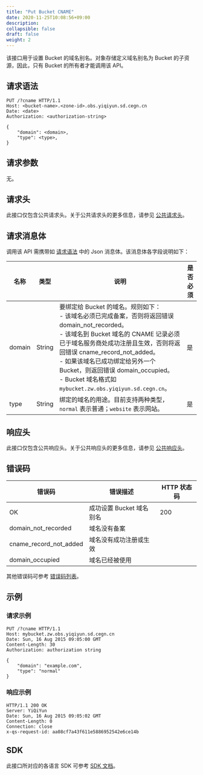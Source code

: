 ```yaml
---
title: "Put Bucket CNAME"
date: 2020-11-25T10:08:56+09:00
description:
collapsible: false
draft: false
weight: 2
---
```


该接口用于设置 Bucket 的域名别名。对象存储定义域名别名为 Bucket 的子资源，因此，只有 Bucket 的所有者才能调用该 API。

## 请求语法

```http
PUT /?cname HTTP/1.1
Host: <bucket-name>.<zone-id>.obs.yiqiyun.sd.cegn.cn
Date: <date>
Authorization: <authorization-string>

{
    "domain": <domain>,
    "type": <type>,
}
```

## 请求参数

无。

## 请求头

此接口仅包含公共请求头。关于公共请求头的更多信息，请参见 [公共请求头](/storage/object-storage/api/common_header/#请求头字段-request-header)。

## 请求消息体

调用该 API 需携带如 [请求语法](#请求语法) 中的 Json 消息体。该消息体各字段说明如下：

| 名称 | 类型 | 说明 | 是否必须 |
| --- | --- | --- | --- |
| domain | String | 要绑定给 Bucket 的域名。规则如下：<br>- 该域名必须已完成备案，否则将返回错误 domain_not_recorded。<br>- 该域名到 Bucket 域名的 CNAME 记录必须已于域名服务商处成功注册且生效，否则将返回错误 cname_record_not_added。<br>- 如果该域名已成功绑定给另外一个 Bucket，则返回错误 domain_occupied。<br>- Bucket 域名格式如 `mybucket.zw.obs.yiqiyun.sd.cegn.cn`。  | 是 |
| type | String | 绑定的域名的用途。目前支持两种类型，`normal` 表示普通；`website` 表示网站。 | 是 |

## 响应头

此接口仅包含公共响应头。关于公共响应头的更多信息，请参见 [公共响应头](/storage/object-storage/api/common_header/#响应头字段-response-header)。

## 错误码

| 错误码 | 错误描述 | HTTP 状态码 |
| --- | --- | --- |
| OK | 成功设置 Bucket 域名别名 | 200 |
| domain_not_recorded | 域名没有备案 |  |
| cname_record_not_added | 域名没有成功注册或生效 |  |
| domain_occupied | 域名已经被使用 |  |

其他错误码可参考 [错误码列表](/storage/object-storage/api/error_code/#错误码列表)。

## 示例

### 请求示例

```http
PUT /?cname HTTP/1.1
Host: mybucket.zw.obs.yiqiyun.sd.cegn.cn
Date: Sun, 16 Aug 2015 09:05:00 GMT
Content-Length: 30
Authorization: authorization string

{
    "domain": "example.com",
    "type": "normal"
}
```

### 响应示例

```http
HTTP/1.1 200 OK
Server: YiQiYun
Date: Sun, 16 Aug 2015 09:05:02 GMT
Content-Length: 0
Connection: close
x-qs-request-id: aa08cf7a43f611e5886952542e6ce14b
```

## SDK

此接口所对应的各语言 SDK 可参考 [SDK 文档](/storage/object-storage/sdk/)。

